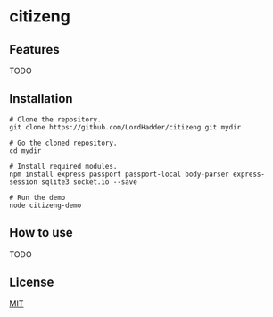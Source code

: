 # citizeng

## Features

TODO

## Installation

```
# Clone the repository.
git clone https://github.com/LordHadder/citizeng.git mydir

# Go the cloned repository.
cd mydir

# Install required modules.
npm install express passport passport-local body-parser express-session sqlite3 socket.io --save

# Run the demo
node citizeng-demo
```
## How to use

TODO

## License

[MIT](https://github.com/socketio/socket.io/blob/master/LICENSE)

